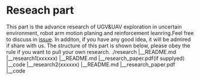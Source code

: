 # Reseach part
This part is the advance research of UGV&UAV exploration in uncertain environment, robot arm motion planing and reinforcement leanring.Feel free to discuss in [issue](https://github.com/ahasfasd/shenzhen-technology-university-of-uncertain-terrain-exploration-/issues). In additon, if you have any good idea, it will be admired if share with us.
The structure of this part is shown below, please obey the rule if you want to pull your own research.
./research
  |__README.md
  |__research1(xxxxxx)
      |__README.md
      |__research_paper.pdf(if supplyed)
      |__code
  |__research2(xxxxxx)
      |__README.md
      |__research_paper.pdf
      |__code

